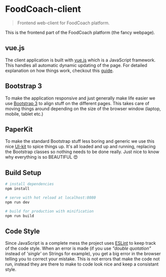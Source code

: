 # FoodCoach-client

> Frontend web-client for FoodCoach platform.

This is the frontend part of the FoodCoach platform (the fancy webpage).

## vue.js

The client application is built with [vue.js](https://github.com/vuejs/vue)
which is a JavaScript framework. This handles all automatic dynamic
updating of the page. For detailed explanation on how things work, checkout
this [guide](https://vuejs.org/v2/guide/).

## Bootstrap 3

To make the application responsive and just generally make life easier we use [Bootstrap 3](https://github.com/twbs/bootstrap) to align stuff on
the different pages. This takes care of moving things around depending on the
size of the browser window (laptop, mobile, tablet etc.)

## PaperKit

To make the standard Bootstrap stuff less boring and generic we use this
nice [UI-kit](https://github.com/timcreative/paper-kit) to spice things up.
It's all loaded and up and running, replacing the Bootstrap classes so nothing
needs to be done really. Just nice to know why everything is so BEAUTIFUL :heart_eyes:

## Build Setup

``` bash
# install dependencies
npm install

# serve with hot reload at localhost:8080
npm run dev

# build for production with minification
npm run build
```

## Code Style

Since JavaScript is a complete mess the project uses
[ESLint](https://github.com/eslint/eslint) to keep track of the code style.
When an error is made (if you use _"double quotation"_ instead of _'single'_
on Strings for example), you get a big error in the browser telling you to
correct your mistake. This is not errors that make the code not run, instead
they are there to make to code look nice and keep a consistant style.